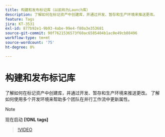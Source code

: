 ```yaml
---
title: 构建和发布标记库（以前称为Launch库）
description: 了解如何在标记资产中创建库，并通过开发、暂存和生产环境来推送更改。
feature: Tags
jira: KT-3531
exl-id: 877b92e1-9b93-4abe-99e4-f80a3e353681
source-git-commit: 90f7621536573f60ac6585404b1ac0e49cb08496
workflow-type: tm+mt
source-wordcount: '75'
ht-degree: 0%

---
```


# 构建和发布标记库

了解如何在标记资产中创建库，并通过开发、暂存和生产环境来推送更改。 了解如何使用多个开发环境来帮助多个团队在并行工作流中更新属性。

>[!NOTE]
>
> 现在启动 **[!DNL tags]**

>[!VIDEO](https://video.tv.adobe.com/v/28731/?quality=12&learn=on)
